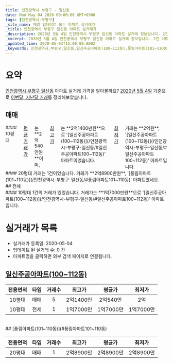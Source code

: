 ```yaml
---
title: 인천광역시 부평구 - 일신동
date: Mon May 04 2020 00:00:00 GMT+0900
tags: [인천광역시-부평구]
_site_name: 매일 업데이트 되는 아파트 실거래가
_title: 인천광역시 부평구 일신동 아파트 실거래가
_description: 2020년 5월 4일 인천광역시 부평구 일신동 아파트 실거래 정보입니다. 2건 아파트 정보가 있습니다.
_excerpt: 2020년 5월 4일 인천광역시 부평구 일신동 아파트 실거래 정보입니다. 2건 아파트 정보가 있습니다.
_updated_time: 2020-05-03T15:00:00.000Z
_keywords: 인천광역시,부평구,일신동,일신주공아파트(100~112동),풍림아파트(101~110동)
---
```





# 요약
<ins>인천광역시 부평구 일신동</ins> 아파트 실거래 가격을 알아볼까요? <ins>2020년 5월 4일</ins> 기준으로 <ins>이번달, 지난달 거래</ins>를 정리해보았습니다.

## 매매
<div class="container">
<div class="six columns" markdown="1">
#### 10평대
<ins>평균 거래가</ins>는 **2억540만원**이며, <ins>최고가</ins>는 **2억1400만원**으로 '[일신주공아파트(100~112동)](/인천광역시-부평구-일신동/#일신주공아파트100~112동)' 아파트이었습니다. <ins>최저가</ins> 거래는 **2억원**, '[일신주공아파트(100~112동)](/인천광역시-부평구-일신동/#일신주공아파트100~112동)' 아파트입니다.
</div>
<div class="six columns" markdown="1">
#### 20평대
거래는 1건이었습니다. 거래가 **2억8900만원**, '[풍림아파트(101~110동)](/인천광역시-부평구-일신동/#풍림아파트101~110동)' 아파트였네요.
</div>
</div>
## 전세
<div class="container">
<div class="twelve columns" markdown="1">
#### 10평대
1건의 거래가 있었습니다. 거래가는 **1억7000만원**으로 '[일신주공아파트(100~112동)](/인천광역시-부평구-일신동/#일신주공아파트100~112동)' 아파트입니다.
</div>
</div>



# 실거래가 목록
- 실거래가 등록일: 2020-05-04
- 업데이트 된 실거래 수: 0 건
- 아파트명을 클릭하면 외부 검색 페이지로 연결됩니다.

## [일신주공아파트(100~112동)](#일신주공아파트100~112동)

|전용면적|타입|거래수|최고가|평균가|최저가|
|:---:|:---:|:---:|:---:|:---:|:---:|
|10평대|<span class="deal-type-1">매매</span>|5|2억1400만|2억540만|2억|
|10평대|<span class="deal-type-2">전세</span>|1|1억7000만|1억7000만|1억7000만|

<br/>
## [풍림아파트(101~110동)](#풍림아파트101~110동)

|전용면적|타입|거래수|최고가|평균가|최저가|
|:---:|:---:|:---:|:---:|:---:|:---:|
|20평대|<span class="deal-type-1">매매</span>|1|2억8900만|2억8900만|2억8900만|

<br/>



